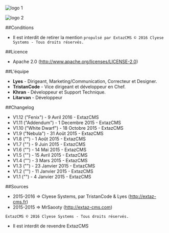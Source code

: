 ![logo 1](http://extaz-cms.fr/images/logo.png)

![logo 2](http://forum.ironcraft.fr/uploads/monthly_2015_10/logo.png.d3dc9bbe6e06f0f094bcad42af1dd7c0.png)


##Conditions
* Il est interdit de retirer la mention `propulsé par ExtazCMS © 2016 Clyese Systems - Tous droits réservés.`

##Licence
* Apache 2.0  (http://www.apache.org/licenses/LICENSE-2.0)

##L'équipe
* __Lyes__        - Dirigeant, Marketing/Communication, Correcteur et Designer.
* __TristanCode__ - Vice dirigeant et développeur en Chef.
* __Khran__       - Développeur et Support Technique.
* __Litarvan__    - Développeur

##Changelog
* V1.12 ("Fenix") - 9 Avril 2016 - ExtazCMS
* V1.11 ("Addendum") - 1 Decembre 2015 - ExtazCMS
* V1.10 ("White Dwarf") - 18 Octobre 2015 - ExtazCMS
* V1.9 ("Nebula") - 31 Août 2015 - ExtazCMS
* V1.8 ("") -  1 Août 2015 - ExtazCMS
* V1.7 ("") -  9 Juin 2015 - ExtazCMS
* V1.6 ("") - 14 Mai 2015 - ExtazCMS
* V1.5 ("") - 15 Avril 2015 - ExtazCMS
* V1.4 ("") -  3 Mars 2015 - ExtazCMS
* V1.3 ("") - 23 Janvier 2015 - ExtazCMS
* V1.2 ("") - 11 Janvier 2015 - ExtazCMS
* V1.1 ("") -  4 Janvier 2015 - ExtazCMS

##Sources
* 2015-2016 => Clyese Systems, par TristanCode & Lyes (http://extaz-cms.fr)
* 2015-2015 => MrSaooty (http://extaz-cms.com)

`ExtazCMS © 2016 Clyese Systems - Tous droits réservés.`

* Il est interdit de revendre ExtazCMS

